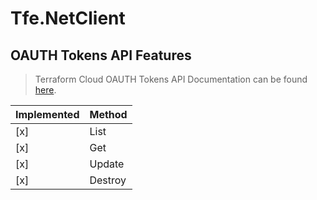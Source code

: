 # Tfe.NetClient

## OAUTH Tokens API Features

> Terraform Cloud OAUTH Tokens API Documentation can be found [here](https://www.terraform.io/docs/cloud/api/oauth-tokens.html).

| Implemented  | Method           |
|------------- |------------------|
| [x]          | List             |
| [x]          | Get              |
| [x]          | Update           |
| [x]          | Destroy          |
